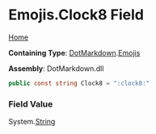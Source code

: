 # Emojis\.Clock8 Field

[Home](../../../README.md)

**Containing Type**: [DotMarkdown](../../README.md)\.[Emojis](../README.md)

**Assembly**: DotMarkdown\.dll

```csharp
public const string Clock8 = ":clock8:"
```

### Field Value

System\.[String](https://docs.microsoft.com/en-us/dotnet/api/system.string)